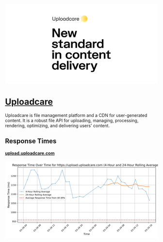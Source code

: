 [![Visit Uploadcare](imagePreview.png)](https://uploadcare.com)

# [Uploadcare](https://uploadcare.com)

Uploadcare is file management platform and a CDN for user-generated content. It is a robust file API for uploading, managing, processing, rendering, optimizing, and delivering users' content.

## Response Times

#### [upload.uploadcare.com](https://upload.uploadcare.com)

![upload.uploadcare.com](response-time-charts/75706c6f61642e75706c6f6164636172652e636f6d.svg)
